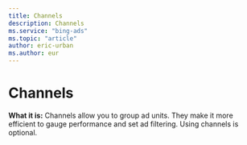 ```yaml
---
title: Channels
description: Channels
ms.service: "bing-ads"
ms.topic: "article"
author: eric-urban
ms.author: eur
---
```


# Channels

**What it is:** Channels allow you to group ad units. They make it more efficient to gauge performance and set ad filtering. Using channels is optional.


